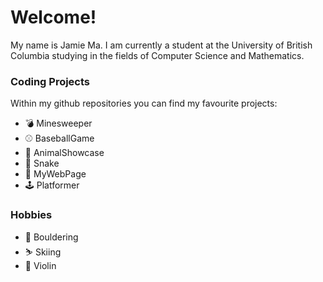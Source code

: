# Welcome!

My name is Jamie Ma. I am currently a student at the University of British Columbia studying in the fields of Computer Science and Mathematics.

### Coding Projects

Within my github repositories you can find my favourite projects:
- 💣 Minesweeper
- ⚾ BaseballGame
- 🐶 AnimalShowcase
- 🐍 Snake
- 📄 MyWebPage
- 🕹️ Platformer

### Hobbies

- 🧗 Bouldering
- ⛷️ Skiing
- 🎻 Violin

<!--
**jamiema1/jamiema1** is a ✨ _special_ ✨ repository because its `README.md` (this file) appears on your GitHub profile.

Here are some ideas to get you started:

- 🔭 I’m currently working on ...
- 🌱 I’m currently learning ...
- 👯 I’m looking to collaborate on ...
- 🤔 I’m looking for help with ...
- 💬 Ask me about ...
- 📫 How to reach me: ...
- 😄 Pronouns: ...
- ⚡ Fun fact: ...
-->
